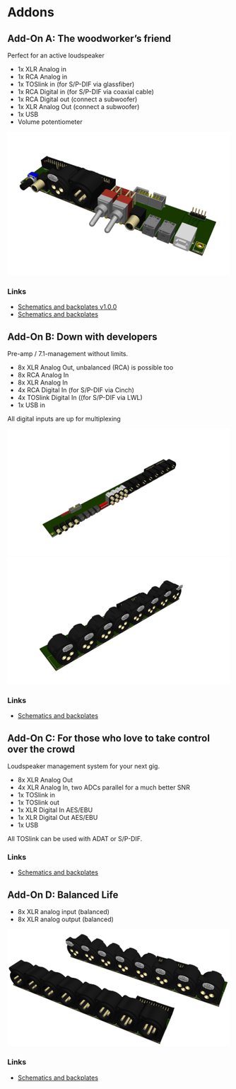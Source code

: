 # Addons


## Add-On A: The woodworker’s friend

Perfect for an active loudspeaker 

- 1x XLR Analog in
- 1x RCA Analog in
- 1x TOSlink in (for S/P-DIF via glassfiber)
- 1x RCA Digital in (for S/P-DIF via coaxial cable)
- 1x RCA Digital out (connect a subwoofer)
- 1x XLR Analog Out (connect a subwoofer)
- 1x USB
- Volume potentiometer

![Board](AddOnA/KICAD/AddOnA.png)

### Links

* [Schematics and backplates v1.0.0](AddOnA%201.0.0/)
* [Schematics and backplates](AddOnA/)


## Add-On B: Down with developers

Pre-amp / 7.1-management without limits.

- 8x XLR Analog Out, unbalanced (RCA) is possible too
- 8x RCA Analog In
- 8x XLR Analog In
- 4x RCA Digital In (for S/P-DIF via Cinch)
- 4x TOSlink Digital In ((for S/P-DIF via LWL)
- 1x USB in

All digital inputs are up for multiplexing

![Board A](AddOnB/KICAD/Board%20A/AddOnB-A1.png)
![Board B](AddOnB/KICAD/Board%20B/AddOnB-B1.png)

### Links

* [Schematics and backplates](AddOnB/)


## Add-On C: For those who love to take control over the crowd

Loudspeaker management system for your next gig.

- 8x XLR Analog Out
- 4x XLR Analog In, two ADCs parallel for a much better SNR
- 1x TOSlink in
- 1x TOSlink out
- 1x XLR Digital In AES/EBU
- 1x XLR Digital Out AES/EBU
- 1x USB

All TOSlink can be used with ADAT or S/P-DIF.

### Links

* [Schematics and backplates](AddOnC/)


## Add-On D: Balanced Life

* 8x XLR analog input (balanced)
* 8x XLR analog output (balanced)

![Board A & B](AddOnD/AddOnD_A_B.png)

### Links

* [Schematics and backplates](AddOnD/)
